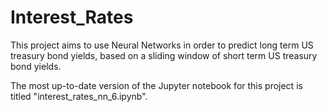 # Interest_Rates
This project aims to use Neural Networks in order to predict long term US treasury bond yields, based on a sliding window of short term US treasury bond yields.

The most up-to-date version of the Jupyter notebook for this project is titled "interest_rates_nn_6.ipynb".
